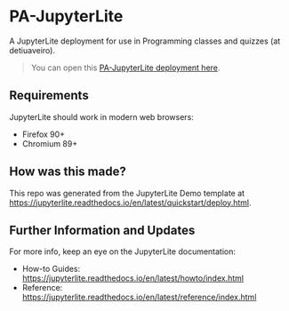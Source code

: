 # PA-JupyterLite

A JupyterLite deployment for use in Programming classes and quizzes (at detiuaveiro).

> You can open this [PA-JupyterLite deployment here](https://musical-adventure-w6r9v2k.pages.github.io/).

## Requirements

JupyterLite should work in modern web browsers:

- Firefox 90+
- Chromium 89+

## How was this made?

This repo was generated from the JupyterLite Demo template at
<https://jupyterlite.readthedocs.io/en/latest/quickstart/deploy.html>.

## Further Information and Updates

For more info, keep an eye on the JupyterLite documentation:

- How-to Guides: https://jupyterlite.readthedocs.io/en/latest/howto/index.html
- Reference: https://jupyterlite.readthedocs.io/en/latest/reference/index.html
